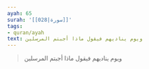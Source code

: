 ```yaml
---
ayah: 65
surah: '[[028|سورة]]'
tags:
- quran/ayah
text: ويوم يناديهم فيقول ماذا أجبتم المرسلين
---
```

> ويوم يناديهم فيقول ماذا أجبتم المرسلين
